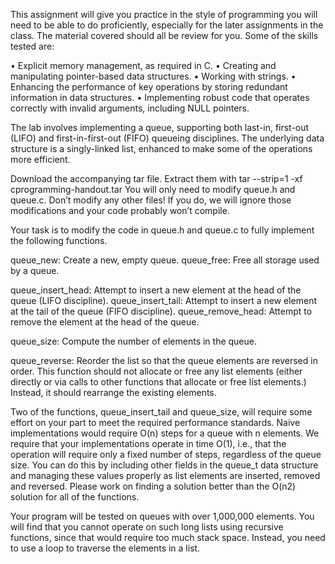 This assignment will give you practice in the style of programming you will need to be able to do proficiently, especially for the later assignments in the class. The material covered should all be review for you. Some of the skills tested are:



• Explicit memory management, as required in C.
• Creating and manipulating pointer-based data structures.
• Working with strings.
• Enhancing the performance of key operations by storing redundant information in data structures.
• Implementing robust code that operates correctly with invalid arguments, including NULL pointers.




The lab involves implementing a queue, supporting both last-in, first-out (LIFO) and first-in-first-out (FIFO) queueing disciplines. The underlying data structure is a singly-linked list, enhanced to make some of the operations more efficient.

Download the accompanying tar file.
Extract them with tar --strip=1 -xf cprogramming-handout.tar
You will only need to modify queue.h and queue.c. Don’t modify any other files! If you do, we will ignore those modifications and your code probably won’t compile.




Your task is to modify the code in queue.h and queue.c to fully implement the following functions.

queue_new: Create a new, empty queue.
queue_free: Free all storage used by a queue.

queue_insert_head: Attempt to insert a new element at the head of the queue (LIFO discipline). queue_insert_tail: Attempt to insert a new element at the tail of the queue (FIFO discipline). queue_remove_head: Attempt to remove the element at the head of the queue.

queue_size: Compute the number of elements in the queue.

queue_reverse: Reorder the list so that the queue elements are reversed in order. This function should not allocate or free any list elements (either directly or via calls to other functions that allocate or free list elements.) Instead, it should rearrange the existing elements.


Two of the functions, queue_insert_tail and queue_size, will require some effort on your part to meet the required performance standards. Naive implementations would require O(n) steps for a queue with n elements. We require that your implementations operate in time O(1), i.e., that the operation will require only a fixed number of steps, regardless of the queue size. You can do this by including other fields in the queue_t data structure and managing these values properly as list elements are inserted, removed and reversed. Please work on finding a solution better than the O(n2) solution for all of the functions.

Your program will be tested on queues with over 1,000,000 elements. You will find that you cannot operate on such long lists using recursive functions, since that would require too much stack space. Instead, you need to use a loop to traverse the elements in a list.



